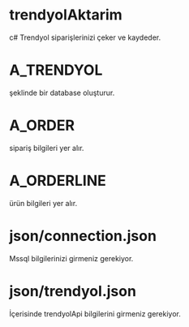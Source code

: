 # trendyolAktarim
c# Trendyol siparişlerinizi çeker ve kaydeder.
# A_TRENDYOL
şeklinde bir database oluşturur.
# A_ORDER 
sipariş bilgileri yer alır.
# A_ORDERLINE 
ürün bilgileri yer alır.
# json/connection.json
Mssql bilgilerinizi girmeniz gerekiyor.
# json/trendyol.json
İçerisinde trendyolApi bilgilerini girmeniz gerekiyor.
